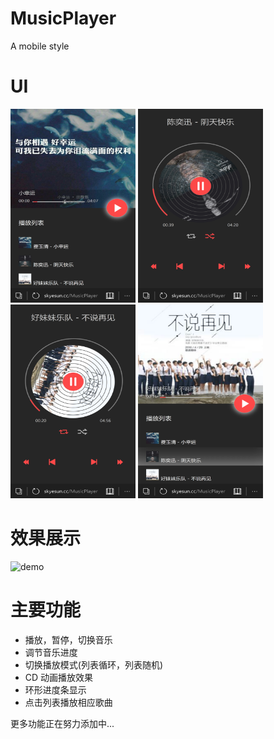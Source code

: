 # MusicPlayer
A mobile style

# UI
<img src="res/demo/demo1.png" width="200" height="310" alt="demo1"/> <img src="res/demo/demo2.png" width="200" height="310" alt="demo2"/>  <img src="res/demo/demo3.png" width="200" height="310" alt="demo3"/> <img src="res/demo/demo4.png" width="200" height="310" alt="demo4"/>

# 效果展示
<img src="res/demo/demo.gif" width="760" height="700" alt="demo"/>

# 主要功能
 - 播放，暂停，切换音乐
 - 调节音乐进度
 - 切换播放模式(列表循环，列表随机)
 - CD 动画播放效果
 - 环形进度条显示
 - 点击列表播放相应歌曲

更多功能正在努力添加中...
